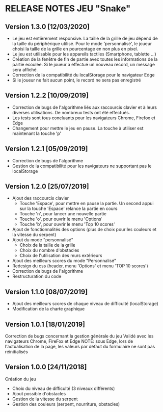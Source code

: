 # RELEASE NOTES JEU "Snake"

## Version 1.3.0 [12/03/2020]
* Le jeu est entièrement responsive. La taille de la grille de jeu dépend de la taille du périphérique utilisé. 
Pour le mode 'personnalisé', le joueur choisi la taille de la grille en pourcentage en non plus en pixel.
* Le jeu est utilisable pour les appareils tactiles (Smartphone, tablette ...)
* Création de la fenêtre de fin de partie avec toutes les informations de la partie ecoulée. Si le joueur a effectué un nouveau record, un message sera affiché.
* Correction de la compatibilité du localStorage pour le navigateur Edge
* Si le joueur ne fait aucun point, le record ne sera pas enregistré

## Version 1.2.2 [10/09/2019]
* Correction de bugs de l'algorithme liés aux raccourcis clavier et à leurs diverses utilisations. De nombreux tests ont été effectués.
* Les tests sont tous concluants pour les navigateurs Chrome, Firefox et Edge
* Changement pour mettre le jeu en pause. La touche à utiliser est maintenant la touche 'p'

## Version 1.2.1 [05/09/2019]
* Correction de bugs de l'algorithme
* Gestion de la compatibilité pour les navigateurs ne supportant pas le localStorage

## Version 1.2.0 [25/07/2019]
* Ajout des raccourcis clavier
	* Touche 'Espace', pour mettre en pause la partie. Un second appui sur la touche 'Espace' relance la partie en cours
	* Touche 'n', pour lancer une nouvelle partie
	* Touche 'o', pour ouvrir le menu 'Options'
	* Touche 'b', pour ouvrir le menu 'Top 10 scores'
* Ajout de fonctionnalités des options (plus de choix pour les couleurs et la vitesse du serpent)
* Ajout du mode "personnalisé"
	* Choix de la taille de la grille
	* Choix du nombre d'obstacles
	* Choix de l'utilisation des murs extérieurs
* Ajout des meilleurs scores du mode "Personnalisé"
* Redesign du css (header, menu 'Options' et menu 'TOP 10 scores')
* Correction de bugs de l'algorithme
* Restructuration du code

## Version 1.1.0 [08/07/2019]
* Ajout des meilleurs scores de chaque niveau de difficulté (localStorage)
* Modification de la charte graphique

## Version 1.0.1 [18/01/2019]
Correction de bugs concernant la gestion générale du jeu
Validé avec les navigateurs Chrome, FireFox et Edge
NOTE: sous Edge, lors de l'actualisation de la page, les valeurs par défaut du formulaire ne sont pas réinitialisés 

## Version 1.0.0 [24/11/2018]
Création du jeu
* Choix du niveau de difficulté (3 niveaux différents)
* Ajout possible d'obstacles
* Gestion de la vitesse du serpent
* Gestion des couleurs (serpent, nourriture, obstacles)